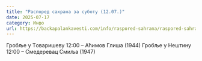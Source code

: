```yaml
---
title: "Распоред сахрана за суботу (12.07.)"
date: 2025-07-17
category: Инфо
url: https://backapalankavesti.com/info/raspored-sahrana/raspored-sahrana-za-subotu-12-07/
---
```


Гробље у Tоваришеву
12:00 – Аћимов Глиша (1944)
Гробље у Нештину
12:00 – Смедеревац Смиља (1947)
